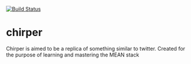 [![Build Status][travis-image]][travis-url]
# chirper
Chirper is aimed to be a replica of something similar to twitter. Created for the purpose of learning and mastering the MEAN stack

[travis-image]: https://travis-ci.org/yohanesyuen/chirper.svg
[travis-url]: https://travis-ci.org/yohanesyuen/chirper
